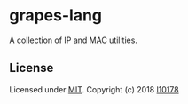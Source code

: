# grapes-lang

A collection of IP and MAC utilities.

## License

Licensed under [MIT][]. Copyright (c) 2018 [l10178][]

[MIT]: https://opensource.org/licenses/MIT
[l10178]: http://nxest.com/
